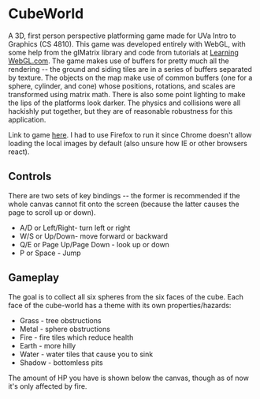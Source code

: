 CubeWorld
===

A 3D, first person perspective platforming game made for UVa Intro to Graphics (CS 4810).
This game was developed entirely with WebGL, with some help from the glMatrix library and code from tutorials at [Learning WebGL.com](http://learningwebgl.com/blog/?page_id=1217).
The game makes use of buffers for pretty much all the rendering -- the ground and siding tiles are in a series of buffers separated by texture. The objects on the map make use of common
buffers (one for a sphere, cylinder, and cone) whose positions, rotations, and scales are transformed using matrix math. There is also some point lighting to make the lips of the platforms
look darker. The physics and collisions were all hackishly put together, but they are of reasonable robustness for this application.

Link to game [here](cube_main.html). I had to use Firefox to run it since Chrome doesn't allow loading the local images by default (also unsure how IE or other browsers react).

Controls
---
There are two sets of key bindings -- the former is recommended if the whole canvas cannot fit onto the screen (because the latter causes the page to scroll up or down).

* A/D or Left/Right- turn left or right
* W/S or Up/Down- move forward or backward
* Q/E or Page Up/Page Down - look up or down
* P or Space - Jump

Gameplay
---
The goal is to collect all six spheres from the six faces of the cube.
Each face of the cube-world has a theme with its own properties/hazards:

* Grass - tree obstructions
* Metal - sphere obstructions
* Fire - fire tiles which reduce health
* Earth - more hilly
* Water - water tiles that cause you to sink
* Shadow - bottomless pits

The amount of HP you have is shown below the canvas, though as of now it's only affected by fire.